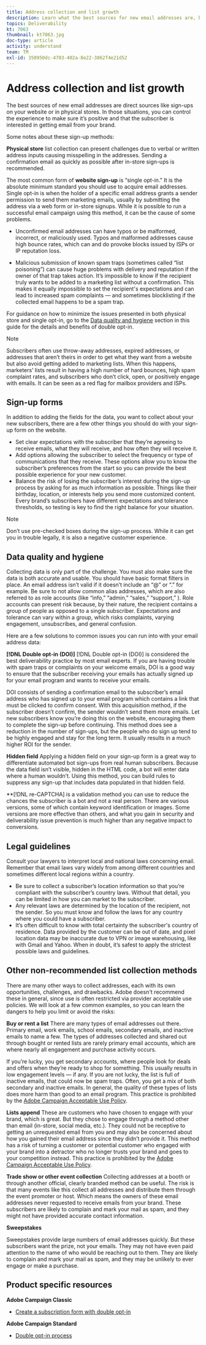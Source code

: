 ```yaml
---
title: Address collection and list growth
description: Learn what the best sources for new email addresses are, how to ensure high data quality, and alignment with legal guidelines. 
topics: Deliverability
kt: 7063
thumbnail: kt7063.jpg
doc-type: article
activity: understand
team: TM
exl-id: 350950dc-4703-402a-8e22-3862f4e21d52
---
```

# Address collection and list growth

The best sources of new email addresses are direct sources like sign-ups on your website or in physical stores. In those situations, you can control the experience to make sure it’s positive and that the subscriber is interested in getting email from your brand.

Some notes about these sign-up methods:

**Physical store** list collection can present challenges due to verbal or written address inputs causing misspelling in the addresses. Sending a confirmation email as quickly as possible after in-store sign-ups is recommended.

The most common form of **website sign-up** is “single opt-in.” It is the absolute minimum standard you should use to acquire email addresses. Single opt-in is when the holder of a specific email address grants a sender permission to send them marketing emails, usually by submitting the address via a web form or in-store signups. While it is possible to run a successful email campaign using this method, it can be the cause of some problems.

* Unconfirmed email addresses can have typos or be malformed, incorrect, or maliciously used. Typos and malformed addresses cause high bounce rates, which can and do provoke blocks issued by ISPs or IP reputation loss.

* Malicious submission of known spam traps (sometimes called “list poisoning”) can cause huge problems with delivery and reputation if the owner of that trap takes action. It’s impossible to know if the recipient truly wants to be added to a marketing list without a confirmation. This makes it equally impossible to set the recipient's expectations and can lead to increased spam complaints — and sometimes blocklisting if the collected email happens to be a spam trap.
  
For guidance on how to minimize the issues presented in both physical store and single opt-in, go to the [Data quality and hygiene](#data-quality-and-hygiene) section in this guide for the details and benefits of double opt-in.

>[!NOTE]
>
>Subscribers often use throw-away addresses, expired addresses, or addresses that aren’t theirs in order to get what they want from a website but also avoid getting added to marketing lists. When this happens, marketers’ lists result in having a high number of hard bounces, high spam complaint rates, and subscribers who don’t click, open, or positively engage with emails. It can be seen as a red flag for mailbox providers and ISPs.

## Sign-up forms

In addition to adding the fields for the data, you want to collect about your new subscribers, there are a few other things you should do with your sign-up form on the website.

* Set clear expectations with the subscriber that they’re agreeing to receive emails, what they will receive, and how often they will receive it.
* Add options allowing the subscriber to select the frequency or type of communications that they receive. These options allow you to know the subscriber’s preferences from the start so you can provide the best possible experience for your new customer.
* Balance the risk of losing the subscriber’s interest during the sign-up process by asking for as much information as possible. Things like their birthday, location, or interests help you send more customized content. Every brand’s subscribers have different expectations and tolerance thresholds, so testing is key to find the right balance for your situation.

 >[!NOTE]
 >
 > Don’t use pre-checked boxes during the sign-up process. While it can get you in trouble legally, it is also a negative customer experience.

## Data quality and hygiene

Collecting data is only part of the challenge. You must also make sure the data is both accurate and usable. You should have basic format filters in place. An email address isn’t valid if it doesn’t include an “@” or “.” for example. Be sure to not allow common alias addresses, which are also referred to as role accounts (like “info,” “admin,” “sales,” “support,” ). Role accounts can present risk because, by their nature, the recipient contains a group of people as opposed to a single subscriber. Expectations and tolerance can vary within a group, which risks complaints, varying engagement, unsubscribes, and general confusion.

Here are a few solutions to common issues you can run into with your email address data:

**[!DNL Double opt-in (DOI)]**
[!DNL Double opt-in (DOI)] is considered the best deliverability practice by most email experts. If you are having trouble with spam traps or complaints on your welcome emails, DOI is a good way to ensure that the subscriber receiving your emails has actually signed up for your email program and wants to receive your emails.

DOI consists of sending a confirmation email to the subscriber’s email address who has signed up to your email program which contains a link that must be clicked to confirm consent. With this acquisition method, if the subscriber doesn’t confirm, the sender wouldn’t send them more emails. Let new subscribers know you’re doing this on the website, encouraging them to complete the sign-up before continuing. This method does see a reduction in the number of sign-ups, but the people who do sign up tend to be highly engaged and stay for the long term. It usually results in a much higher ROI for the sender.

**Hidden field**
Applying a hidden field on your sign-up form is a great way to differentiate automated bot sign-ups from real human subscribers. Because the data field isn’t visible, hidden in the HTML code, a bot will enter data where a human wouldn’t. Using this method, you can build rules to suppress any sign-up that includes data populated in that hidden field.

**[!DNL re-CAPTCHA] is a validation method you can use to reduce the chances the subscriber is a bot and not a real person. There are various versions, some of which contain keyword identification or images. Some versions are more effective than others, and what you gain in security and deliverability issue prevention is much higher than any negative impact to conversions.

## Legal guidelines

Consult your lawyers to interpret local and national laws concerning email. Remember that email laws vary widely from among different countries and sometimes different local regions within a country.

* Be sure to collect a subscriber’s location information so that you’re compliant with the subscriber’s country laws. Without that detail, you can be limited in how you can market to the subscriber.
* Any relevant laws are determined by the location of the recipient, not the sender. So you must know and follow the laws for any country where you could have a subscriber.
* It’s often difficult to know with total certainty the subscriber's country of residence. Data provided by the customer can be out of date, and pixel location data may be inaccurate due to VPN or image warehousing, like with Gmail and Yahoo. When in doubt, it’s safest to apply the strictest possible laws and guidelines.

## Other non-recommended list collection methods

There are many other ways to collect addresses, each with its own opportunities, challenges, and drawbacks. Adobe doesn't recommend these in general, since use is often restricted via provider acceptable use policies. We will look at a few common examples, so you can learn the dangers to help you limit or avoid the risks:

**Buy or rent a list**
There are many types of email addresses out there. Primary email, work emails, school emails, secondary emails, and inactive emails to name a few. The types of addresses collected and shared out through bought or rented lists are rarely primary email accounts, which are where nearly all engagement and purchase activity occurs.

If you’re lucky, you get secondary accounts, where people look for deals and offers when they’re ready to shop for something. This usually results in low engagement levels — if any. If you are not lucky, the list is full of inactive emails, that could now be spam traps. Often, you get a mix of both secondary and inactive emails. In general, the quality of these types of lists does more harm than good to an email program. This practice is prohibited by the [Adobe Campaign Acceptable Use Policy](https://www.adobe.com/legal/terms/aup.html).

**Lists append**
These are customers who have chosen to engage with your brand, which is great. But they chose to engage through a method other than email (in-store, social media, etc.). They could not be receptive to getting an unrequested email from you and may also be concerned about how you gained their email address since they didn’t provide it. This method has a risk of turning a customer or potential customer who engaged with your brand into a detractor who no longer trusts your brand and goes to your competition instead. This practice is prohibited by the [Adobe Campaign Acceptable Use Policy](https://www.adobe.com/legal/terms/aup.html).

**Trade show or other event collection**
Collecting addresses at a booth or through another official, clearly branded method can be useful. The risk is that many events like this collect all addresses and distribute them through the event promoter or host. Which means the owners of these email addresses never requested to receive emails from your brand. These subscribers are likely to complain and mark your mail as spam, and they might not have provided accurate contact information.

**Sweepstakes**

Sweepstakes provide large numbers of email addresses quickly. But these subscribers want the prize, not your emails. They may not have even paid attention to the name of who would be reaching out to them. They are likely to complain and mark your mail as spam, and they may be unlikely to ever engage or make a purchase.

## Product specific resources

**Adobe Campaign Classic**

* [Create a subscription form with double opt-in](https://experienceleague.adobe.com/docs/campaign-classic/using/designing-content/web-forms/use-cases--web-forms.html?lang=en#create-a-subscription--form-with-double-opt-in)

**Adobe Campaign Standard**

* [Double opt-in process](https://experienceleague.adobe.com/docs/campaign-standard/using/communication-channels/landing-pages/setting-up-a-double-opt-in-process.html?lang=en#communication-channels)
